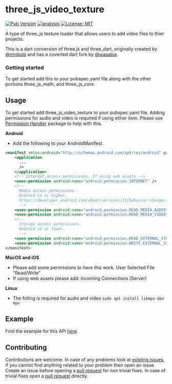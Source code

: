 # three_js_video_texture

[![Pub Version](https://img.shields.io/pub/v/three_js_video_texture)](https://pub.dev/packages/three_js_video_texture)
[![analysis](https://github.com/Knightro63/three_js/actions/workflows/flutter.yml/badge.svg)](https://github.com/Knightro63/three_js/actions/)
[![License: MIT](https://img.shields.io/badge/license-MIT-purple.svg)](https://opensource.org/licenses/MIT)

A type of three_js texture loader that allows users to add video files to thier projects.

This is a dart conversion of three.js and three_dart, originally created by [@mrdoob](https://github.com/mrdoob) and has a coverted dart fork by [@wasabia](https://github.com/wasabia).

### Getting started

To get started add this to your pubspec.yaml file along with the other portions three_js_math, and three_js_core.

## Usage

To get started add three_js_video_texture to your pubspec.yaml file. Adding permissions for audio and video is required if using either item.
Please use [Permission Handler](https://pub.dev/packages/permission_handler) package to help with this.

**Android**
 - Add the following to your AndroidManifest.

```xml
<manifest xmlns:android="http://schemas.android.com/apk/res/android" package="com.example.app">
    <application
      ...
      />
    </application>
    <!-- Internet access permissions. If using web assets -->
    <uses-permission android:name="android.permission.INTERNET" />
    <!--
      Media access permissions.
      Android 13 or higher.
      https://developer.android.com/about/versions/13/behavior-changes-13#granular-media-permissions
      -->
    <uses-permission android:name="android.permission.READ_MEDIA_AUDIO" />
    <uses-permission android:name="android.permission.READ_MEDIA_VIDEO" />
    <!--
      Storage access permissions.
      Android 12 or lower.
      -->
    <uses-permission android:name="android.permission.READ_EXTERNAL_STORAGE" />
    <uses-permission android:name="android.permission.WRITE_EXTERNAL_STORAGE" />
</manifest>
```

**MacOS and iOS**
 - Please add some permissions to have this work. User Selected File "Read/Write"
 - If using web assets please add: Incoming Connections (Server)

**Linux**
 - The folling is required for audio and video `sudo apt install libmpv-dev mpv`

## Example

Find the example for this API [here](https://github.com/Knightro63/three_js/tree/main/packages/three_js_video_texture/example/lib/main.dart).

## Contributing

Contributions are welcome.
In case of any problems look at [existing issues](https://github.com/Knightro63/three_js/issues), if you cannot find anything related to your problem then open an issue.
Create an issue before opening a [pull request](https://github.com/Knightro63/three_js/pulls) for non trivial fixes.
In case of trivial fixes open a [pull request](https://github.com/Knightro63/three_js/pulls) directly.
